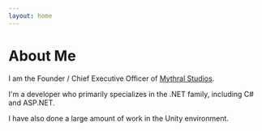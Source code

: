 ```yaml
---
layout: home
---
```

# About Me

I am the Founder / Chief Executive Officer of [Mythral Studios](https://mythralstudios.com).

I'm a developer who primarily specializes in the .NET family, including C# and ASP.NET.

I have also done a large amount of work in the Unity environment.
